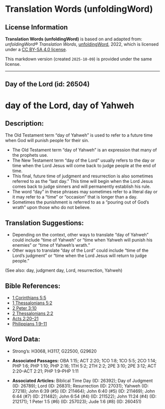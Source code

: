 # Translation Words (unfoldingWord)

## License Information

**Translation Words (unfoldingWord)** is based on and adapted from: _unfoldingWord® Translation Words_, [unfoldingWord](https://unfoldingword.org/utw), 2022, which is licensed under a [CC BY-SA 4.0 license](https://creativecommons.org/licenses/by-sa/4.0/legalcode.en).

This markdown version (created `2025-10-09`) is provided under the same license.



--------------------------------

## Day of the Lord (id: 26504)

day of the Lord, day of Yahweh
==============================

Description:
------------

The Old Testament term “day of Yahweh” is used to refer to a future time when God will punish people for their sin.

* The Old Testament term “day of Yahweh” is an expression that many of the prophets use.
* The New Testament term “day of the Lord” usually refers to the day or time when the Lord Jesus will come back to judge people at the end of time.
* This final, future time of judgment and resurrection is also sometimes referred to as the “last day.” This time will begin when the Lord Jesus comes back to judge sinners and will permanently establish his rule.
* The word “day” in these phrases may sometimes refer to a literal day or it may refer to a “time” or “occasion” that is longer than a day.
* Sometimes the punishment is referred to as a “pouring out of God’s wrath” upon those who do not believe.

Translation Suggestions:
------------------------

* Depending on the context, other ways to translate “day of Yahweh” could include “time of Yahweh” or “time when Yahweh will punish his enemies” or “time of Yahweh’s wrath.”
* Other ways to translate “day of the Lord” could include “time of the Lord’s judgment” or “time when the Lord Jesus will return to judge people.”

(See also: day, judgment day, Lord, resurrection, Yahweh)

Bible References:
-----------------

* [1 Corinthians 5:5](https://ref.ly/1Cor5:5)
* [1 Thessalonians 5:2](https://ref.ly/1Thess5:2)
* [2 Peter 3:10](https://ref.ly/2Pet3:10)
* [2 Thessalonians 2:2](https://ref.ly/2Thess2:2)
* [Acts 2:20–21](https://ref.ly/Acts2:20-Acts2:21)
* [Philippians 1:9–11](https://ref.ly/Phil1:9-Phil1:11)

Word Data:
----------

* Strong’s: H3068, H3117, G22500, G29620

* **Associated Passages:** OBA 1:15; ACT 2:20; 1CO 1:8; 1CO 5:5; 2CO 1:14; PHP 1:6; PHP 1:10; PHP 2:16; 1TH 5:2; 2TH 2:2; 2PE 3:10; 2PE 3:12; ACT 2:20–ACT 2:21; PHP 1:9–PHP 1:11
* **Associated Articles:** Biblical Time Day (ID: 26392); Day of Judgment (ID: 26789); Lord (ID: 26831); Resurrection (ID: 27031); Yahweh (ID: 27218); John 6:39 (#5) (ID: 211464); John 6:40 (#5) (ID: 211469); John 6:44 (#7) (ID: 211482); John 6:54 (#4) (ID: 211522); John 11:24 (#4) (ID: 212171); 1 Peter 1:5 (#6) (ID: 257023); Jude 1:6 (#8) (ID: 260451)

